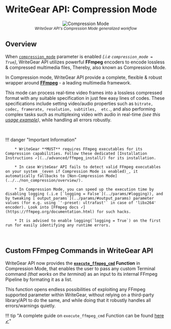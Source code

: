 <!--
===============================================
vidgear library source-code is deployed under the Apache 2.0 License:

Copyright (c) 2019-2020 Abhishek Thakur(@abhiTronix) <abhi.una12@gmail.com>

Licensed under the Apache License, Version 2.0 (the "License");
you may not use this file except in compliance with the License.
You may obtain a copy of the License at

   http://www.apache.org/licenses/LICENSE-2.0

Unless required by applicable law or agreed to in writing, software
distributed under the License is distributed on an "AS IS" BASIS,
WITHOUT WARRANTIES OR CONDITIONS OF ANY KIND, either express or implied.
See the License for the specific language governing permissions and
limitations under the License.
===============================================
-->

# WriteGear API: Compression Mode

<p align="center">
  <img src="../../../../assets/images/writegear_cm.png" alt="Compression Mode" title="Designed by Abhishek Thakur(@abhiTronix), under CC-BY-NC-SA 4.0 License"/>
  <br>
  <sub><i>WriteGear API's Compression Mode generalized workflow</i></sub>
</p>

## Overview

When [`compression_mode`](../params/#compression_mode) parameter is enabled _(.i.e `compression_mode = True`)_, WriteGear API utilizes powerful **FFmpeg** encoders to encode lossless & compressed multimedia files, Thereby, also known as Compression Mode.

In Compression mode, WriteGear API provide a complete, flexible & robust wrapper around [**FFmpeg**](https://ffmpeg.org/) - a leading multimedia framework. 

This mode can process real-time video frames into a lossless compressed format with any suitable specification in just few easy lines of codes. These specifications include setting video/audio properties such as `bitrate, codec, framerate, resolution, subtitles,  etc.`, and also performing complex tasks such as multiplexing video with audio in real-time _(see this [usage example](../usage/#using-compression-mode-with-live-audio-input))_, while handling all errors robustly.

&nbsp; 


!!! danger "Important Information"

		* WriteGear **MUST** requires FFmpeg executables for its Compression capabilities. Follow these dedicated [Installation Instructions ➶](../advanced/ffmpeg_install/) for its installation.

		* In case WriteGear API fails to detect valid FFmpeg executables on your system _(even if Compression Mode is enabled)_, it automatically fallbacks to [Non-Compression Mode](../../non_compression/overview/).

		* In Compression Mode, you can speed up the execution time by disabling logging (.i.e [`logging = False`](../params/#logging)), and by tweaking [`output_params`](../params/#output_params) parameter values (for e.g. using `'-preset: ultrafast'` in case of 'libx264' encoder). Look into [FFmpeg docs ➶](https://ffmpeg.org/documentation.html) for such hacks.

		* It is advised to enable logging(`logging = True`) on the first run for easily identifying any runtime errors.


&nbsp;


## Custom FFmpeg Commands in WriteGear API

WriteGear API now provides the **[`execute_ffmpeg_cmd`](../../../../bonus/reference/writegear/#vidgear.gears.writegear.WriteGear.execute_ffmpeg_cmd) Function** in Compression Mode, that enables the user to pass any custom Terminal command _(that works on the terminal)_ as an input to its internal FFmpeg Pipeline by formating it as a list. 

This function opens endless possibilities of exploiting any FFmpeg supported parameter within WriteGear, without relying on a third-party library/API to do the same, and while doing that it robustly handles all errors/warnings quietly.

!!! tip "A complete guide on `execute_ffmpeg_cmd` Function can be found [here ➶](../advanced/cciw/)"


&nbsp;